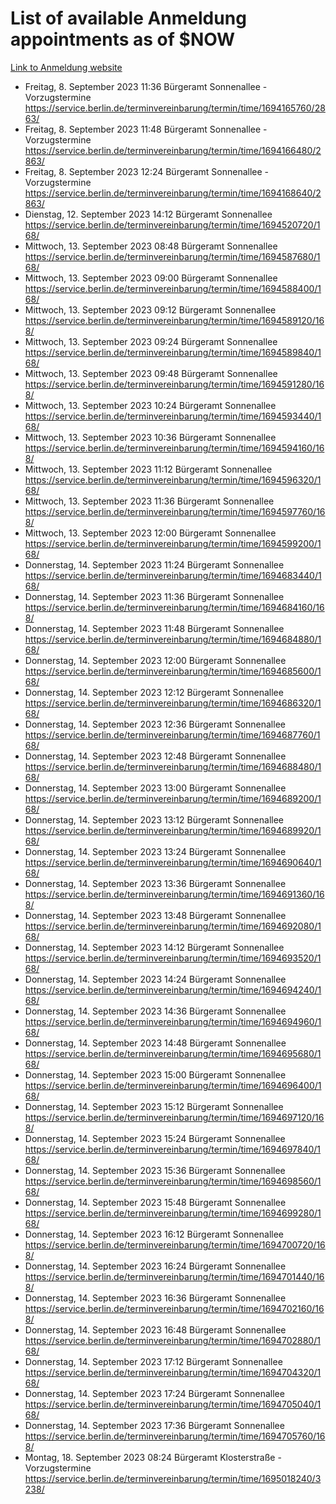 # List of available Anmeldung appointments as of $NOW
[Link to Anmeldung website](https://service.berlin.de/terminvereinbarung/termin/tag.php?termin=1&anliegen[]=120686&dienstleisterlist=122210,122217,327316,122219,327312,122227,327314,122231,327346,122243,327348,122254,122252,329742,122260,329745,122262,329748,122271,327278,122273,327274,122277,327276,330436,122280,327294,122282,327290,122284,327292,122291,327270,122285,327266,122286,327264,122296,327268,150230,329760,122297,327286,122294,327284,122312,329763,122314,329775,122304,327330,122311,327334,122309,327332,317869,122281,327352,122279,329772,122283,122276,327324,122274,327326,122267,329766,122246,327318,122251,327320,122257,327322,122208,327298,122226,327300&herkunft=http%3A%2F%2Fservice.berlin.de%2Fdienstleistung%2F120686%2F)
- Freitag, 8. September 2023 11:36 Bürgeramt Sonnenallee - Vorzugstermine https://service.berlin.de/terminvereinbarung/termin/time/1694165760/2863/
- Freitag, 8. September 2023 11:48 Bürgeramt Sonnenallee - Vorzugstermine https://service.berlin.de/terminvereinbarung/termin/time/1694166480/2863/
- Freitag, 8. September 2023 12:24 Bürgeramt Sonnenallee - Vorzugstermine https://service.berlin.de/terminvereinbarung/termin/time/1694168640/2863/
- Dienstag, 12. September 2023 14:12 Bürgeramt Sonnenallee https://service.berlin.de/terminvereinbarung/termin/time/1694520720/168/
- Mittwoch, 13. September 2023 08:48 Bürgeramt Sonnenallee https://service.berlin.de/terminvereinbarung/termin/time/1694587680/168/
- Mittwoch, 13. September 2023 09:00 Bürgeramt Sonnenallee https://service.berlin.de/terminvereinbarung/termin/time/1694588400/168/
- Mittwoch, 13. September 2023 09:12 Bürgeramt Sonnenallee https://service.berlin.de/terminvereinbarung/termin/time/1694589120/168/
- Mittwoch, 13. September 2023 09:24 Bürgeramt Sonnenallee https://service.berlin.de/terminvereinbarung/termin/time/1694589840/168/
- Mittwoch, 13. September 2023 09:48 Bürgeramt Sonnenallee https://service.berlin.de/terminvereinbarung/termin/time/1694591280/168/
- Mittwoch, 13. September 2023 10:24 Bürgeramt Sonnenallee https://service.berlin.de/terminvereinbarung/termin/time/1694593440/168/
- Mittwoch, 13. September 2023 10:36 Bürgeramt Sonnenallee https://service.berlin.de/terminvereinbarung/termin/time/1694594160/168/
- Mittwoch, 13. September 2023 11:12 Bürgeramt Sonnenallee https://service.berlin.de/terminvereinbarung/termin/time/1694596320/168/
- Mittwoch, 13. September 2023 11:36 Bürgeramt Sonnenallee https://service.berlin.de/terminvereinbarung/termin/time/1694597760/168/
- Mittwoch, 13. September 2023 12:00 Bürgeramt Sonnenallee https://service.berlin.de/terminvereinbarung/termin/time/1694599200/168/
- Donnerstag, 14. September 2023 11:24 Bürgeramt Sonnenallee https://service.berlin.de/terminvereinbarung/termin/time/1694683440/168/
- Donnerstag, 14. September 2023 11:36 Bürgeramt Sonnenallee https://service.berlin.de/terminvereinbarung/termin/time/1694684160/168/
- Donnerstag, 14. September 2023 11:48 Bürgeramt Sonnenallee https://service.berlin.de/terminvereinbarung/termin/time/1694684880/168/
- Donnerstag, 14. September 2023 12:00 Bürgeramt Sonnenallee https://service.berlin.de/terminvereinbarung/termin/time/1694685600/168/
- Donnerstag, 14. September 2023 12:12 Bürgeramt Sonnenallee https://service.berlin.de/terminvereinbarung/termin/time/1694686320/168/
- Donnerstag, 14. September 2023 12:36 Bürgeramt Sonnenallee https://service.berlin.de/terminvereinbarung/termin/time/1694687760/168/
- Donnerstag, 14. September 2023 12:48 Bürgeramt Sonnenallee https://service.berlin.de/terminvereinbarung/termin/time/1694688480/168/
- Donnerstag, 14. September 2023 13:00 Bürgeramt Sonnenallee https://service.berlin.de/terminvereinbarung/termin/time/1694689200/168/
- Donnerstag, 14. September 2023 13:12 Bürgeramt Sonnenallee https://service.berlin.de/terminvereinbarung/termin/time/1694689920/168/
- Donnerstag, 14. September 2023 13:24 Bürgeramt Sonnenallee https://service.berlin.de/terminvereinbarung/termin/time/1694690640/168/
- Donnerstag, 14. September 2023 13:36 Bürgeramt Sonnenallee https://service.berlin.de/terminvereinbarung/termin/time/1694691360/168/
- Donnerstag, 14. September 2023 13:48 Bürgeramt Sonnenallee https://service.berlin.de/terminvereinbarung/termin/time/1694692080/168/
- Donnerstag, 14. September 2023 14:12 Bürgeramt Sonnenallee https://service.berlin.de/terminvereinbarung/termin/time/1694693520/168/
- Donnerstag, 14. September 2023 14:24 Bürgeramt Sonnenallee https://service.berlin.de/terminvereinbarung/termin/time/1694694240/168/
- Donnerstag, 14. September 2023 14:36 Bürgeramt Sonnenallee https://service.berlin.de/terminvereinbarung/termin/time/1694694960/168/
- Donnerstag, 14. September 2023 14:48 Bürgeramt Sonnenallee https://service.berlin.de/terminvereinbarung/termin/time/1694695680/168/
- Donnerstag, 14. September 2023 15:00 Bürgeramt Sonnenallee https://service.berlin.de/terminvereinbarung/termin/time/1694696400/168/
- Donnerstag, 14. September 2023 15:12 Bürgeramt Sonnenallee https://service.berlin.de/terminvereinbarung/termin/time/1694697120/168/
- Donnerstag, 14. September 2023 15:24 Bürgeramt Sonnenallee https://service.berlin.de/terminvereinbarung/termin/time/1694697840/168/
- Donnerstag, 14. September 2023 15:36 Bürgeramt Sonnenallee https://service.berlin.de/terminvereinbarung/termin/time/1694698560/168/
- Donnerstag, 14. September 2023 15:48 Bürgeramt Sonnenallee https://service.berlin.de/terminvereinbarung/termin/time/1694699280/168/
- Donnerstag, 14. September 2023 16:12 Bürgeramt Sonnenallee https://service.berlin.de/terminvereinbarung/termin/time/1694700720/168/
- Donnerstag, 14. September 2023 16:24 Bürgeramt Sonnenallee https://service.berlin.de/terminvereinbarung/termin/time/1694701440/168/
- Donnerstag, 14. September 2023 16:36 Bürgeramt Sonnenallee https://service.berlin.de/terminvereinbarung/termin/time/1694702160/168/
- Donnerstag, 14. September 2023 16:48 Bürgeramt Sonnenallee https://service.berlin.de/terminvereinbarung/termin/time/1694702880/168/
- Donnerstag, 14. September 2023 17:12 Bürgeramt Sonnenallee https://service.berlin.de/terminvereinbarung/termin/time/1694704320/168/
- Donnerstag, 14. September 2023 17:24 Bürgeramt Sonnenallee https://service.berlin.de/terminvereinbarung/termin/time/1694705040/168/
- Donnerstag, 14. September 2023 17:36 Bürgeramt Sonnenallee https://service.berlin.de/terminvereinbarung/termin/time/1694705760/168/
- Montag, 18. September 2023 08:24 Bürgeramt Klosterstraße - Vorzugstermine https://service.berlin.de/terminvereinbarung/termin/time/1695018240/3238/
